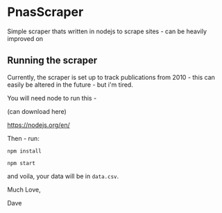 # PnasScraper
Simple scraper thats written in nodejs to scrape sites - can be heavily improved on


## Running the scraper

Currently, the scraper is set up to track publications from 2010 - this can easily be altered in the future - but i'm tired. 

You will need node to run this -

(can download here)

https://nodejs.org/en/

Then - run:

`npm install`

`npm start`

and voila, your data will be in `data.csv`. 


Much Love,

Dave 
